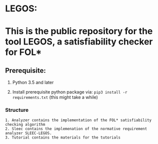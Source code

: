 # LEGOS:
# This is the public repository for the tool LEGOS, a satisfiability checker for FOL*



## Prerequisite:
1. Python 3.5 and later

2. Install prerequisite python package via: `pip3 install -r requirements.txt` (this might take a while)



###  Structure
    1. Analyzer contains the implementation of the FOL* satisfiability checking algorithm  
    2. Sleec contains the implemenation of the normative requirement analyzer SLEEC-LEGOS.
    3. Tutorial contains the materials for the tutorials

